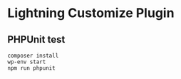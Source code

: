# Lightning Customize Plugin

## PHPUnit test

```
composer install
wp-env start
npm run phpunit
```